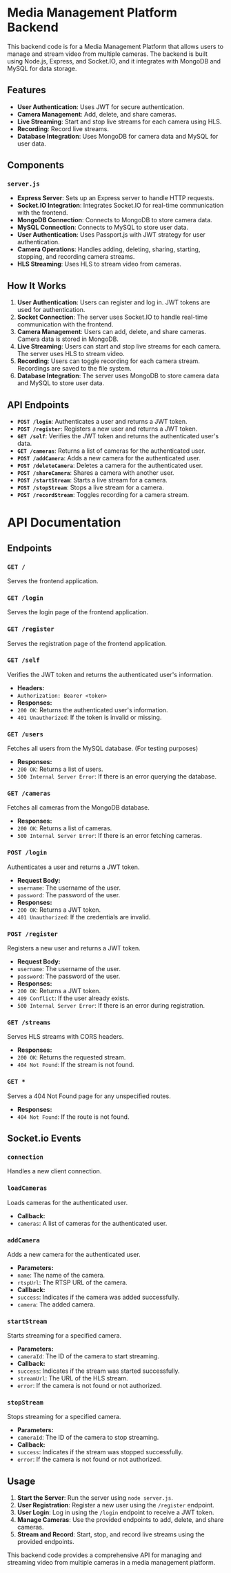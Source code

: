 # Media Management Platform Backend

This backend code is for a Media Management Platform that allows users to manage and stream video from multiple cameras. The backend is built using Node.js, Express, and Socket.IO, and it integrates with MongoDB and MySQL for data storage.

## Features

- **User Authentication**: Uses JWT for secure authentication.
- **Camera Management**: Add, delete, and share cameras.
- **Live Streaming**: Start and stop live streams for each camera using HLS.
- **Recording**: Record live streams.
- **Database Integration**: Uses MongoDB for camera data and MySQL for user data.

## Components

### `server.js`

- **Express Server**: Sets up an Express server to handle HTTP requests.
- **Socket.IO Integration**: Integrates Socket.IO for real-time communication with the frontend.
- **MongoDB Connection**: Connects to MongoDB to store camera data.
- **MySQL Connection**: Connects to MySQL to store user data.
- **User Authentication**: Uses Passport.js with JWT strategy for user authentication.
- **Camera Operations**: Handles adding, deleting, sharing, starting, stopping, and recording camera streams.
- **HLS Streaming**: Uses HLS to stream video from cameras.

## How It Works

1. **User Authentication**: Users can register and log in. JWT tokens are used for authentication.
2. **Socket Connection**: The server uses Socket.IO to handle real-time communication with the frontend.
3. **Camera Management**: Users can add, delete, and share cameras. Camera data is stored in MongoDB.
4. **Live Streaming**: Users can start and stop live streams for each camera. The server uses HLS to stream video.
5. **Recording**: Users can toggle recording for each camera stream. Recordings are saved to the file system.
6. **Database Integration**: The server uses MongoDB to store camera data and MySQL to store user data.

## API Endpoints

- **`POST /login`**: Authenticates a user and returns a JWT token.
- **`POST /register`**: Registers a new user and returns a JWT token.
- **`GET /self`**: Verifies the JWT token and returns the authenticated user's data.
- **`GET /cameras`**: Returns a list of cameras for the authenticated user.
- **`POST /addCamera`**: Adds a new camera for the authenticated user.
- **`POST /deleteCamera`**: Deletes a camera for the authenticated user.
- **`POST /shareCamera`**: Shares a camera with another user.
- **`POST /startStream`**: Starts a live stream for a camera.
- **`POST /stopStream`**: Stops a live stream for a camera.
- **`POST /recordStream`**: Toggles recording for a camera stream.

# API Documentation

## Endpoints

### `GET /`

Serves the frontend application.

### `GET /login`

Serves the login page of the frontend application.

### `GET /register`

Serves the registration page of the frontend application.

### `GET /self`

Verifies the JWT token and returns the authenticated user's information.

- **Headers:**
- `Authorization: Bearer <token>`
- **Responses:**
- `200 OK`: Returns the authenticated user's information.
- `401 Unauthorized`: If the token is invalid or missing.

### `GET /users`

Fetches all users from the MySQL database. (For testing purposes)

- **Responses:**
- `200 OK`: Returns a list of users.
- `500 Internal Server Error`: If there is an error querying the database.

### `GET /cameras`

Fetches all cameras from the MongoDB database.

- **Responses:**
- `200 OK`: Returns a list of cameras.
- `500 Internal Server Error`: If there is an error fetching cameras.

### `POST /login`

Authenticates a user and returns a JWT token.
- **Request Body:**
- `username`: The username of the user.
- `password`: The password of the user.
- **Responses:**
- `200 OK`: Returns a JWT token.
- `401 Unauthorized`: If the credentials are invalid.

### `POST /register`

Registers a new user and returns a JWT token.

- **Request Body:**
- `username`: The username of the user.
- `password`: The password of the user.
- **Responses:**
- `200 OK`: Returns a JWT token.
- `409 Conflict`: If the user already exists.
- `500 Internal Server Error`: If there is an error during registration.

### `GET /streams`

Serves HLS streams with CORS headers.

- **Responses:**
- `200 OK`: Returns the requested stream.
- `404 Not Found`: If the stream is not found.

### `GET *`

Serves a 404 Not Found page for any unspecified routes.

- **Responses:**
- `404 Not Found`: If the route is not found.

## Socket.io Events

### `connection`

Handles a new client connection.

### `loadCameras`

Loads cameras for the authenticated user.

- **Callback:**
- `cameras`: A list of cameras for the authenticated user.

### `addCamera`

Adds a new camera for the authenticated user.

- **Parameters:**
- `name`: The name of the camera.
- `rtspUrl`: The RTSP URL of the camera.
- **Callback:**
- `success`: Indicates if the camera was added successfully.
- `camera`: The added camera.

### `startStream`

Starts streaming for a specified camera.

- **Parameters:**
- `cameraId`: The ID of the camera to start streaming.
- **Callback:**
- `success`: Indicates if the stream was started successfully.
- `streamUrl`: The URL of the HLS stream.
- `error`: If the camera is not found or not authorized.

### `stopStream`

Stops streaming for a specified camera.

- **Parameters:**
- `cameraId`: The ID of the camera to stop streaming.
- **Callback:**
- `success`: Indicates if the stream was stopped successfully.
- `error`: If the camera is not found or not authorized.
## Usage

1. **Start the Server**: Run the server using `node server.js`.
2. **User Registration**: Register a new user using the `/register` endpoint.
3. **User Login**: Log in using the `/login` endpoint to receive a JWT token.
4. **Manage Cameras**: Use the provided endpoints to add, delete, and share cameras.
5. **Stream and Record**: Start, stop, and record live streams using the provided endpoints.

This backend code provides a comprehensive API for managing and streaming video from multiple cameras in a media management platform.